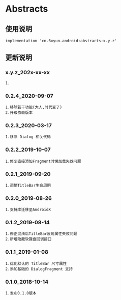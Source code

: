 Abstracts
===

使用说明
---
```
implementation 'cn.6xyun.android:abstracts:x.y.z'
```

更新说明
---
### x.y.z_202x-xx-xx
    1.

### 0.2.4_2020-09-07
    1.移除若干功能(大人,时代变了)
    2.升级依赖版本

### 0.2.3_2020-03-17
    1.移除 Dialog 相关代码

### 0.2.2_2019-10-07
    1.修复直接添加Fragment时懒加载失效问题

### 0.2.1_2019-09-20
    1.调整TitleBar生命周期

### 0.2.0_2019-08-26
    1.支持库迁移至AndroidX

### 0.1.2_2019-08-14
    1.修正混淆后TitleBar反射属性失败问题
    2.新增隐藏软键盘回调接口

### 0.1.1_2019-01-08
    1.优化默认的 TitleBar 尺寸属性
    2.添加基础的 DialogFragment 支持

### 0.1.0_2018-10-14
    1.发布0.1.0版本